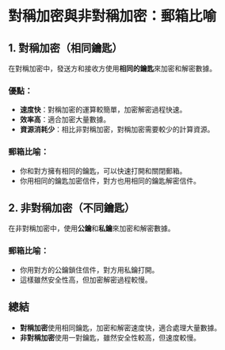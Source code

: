 # 對稱加密與非對稱加密：郵箱比喻

## 1. 對稱加密（相同鑰匙）

在對稱加密中，發送方和接收方使用**相同的鑰匙**來加密和解密數據。

### 優點：
- **速度快**：對稱加密的運算較簡單，加密解密過程快速。
- **效率高**：適合加密大量數據。
- **資源消耗少**：相比非對稱加密，對稱加密需要較少的計算資源。

### 郵箱比喻：
- 你和對方擁有相同的鑰匙，可以快速打開和關閉郵箱。
- 你用相同的鑰匙加密信件，對方也用相同的鑰匙解密信件。

## 2. 非對稱加密（不同鑰匙）

在非對稱加密中，使用**公鑰**和**私鑰**來加密和解密數據。

### 郵箱比喻：
- 你用對方的公鑰鎖住信件，對方用私鑰打開。
- 這樣雖然安全性高，但加密解密過程較慢。

## 總結

- **對稱加密**使用相同鑰匙，加密和解密速度快，適合處理大量數據。
- **非對稱加密**使用一對鑰匙，雖然安全性較高，但速度較慢。
